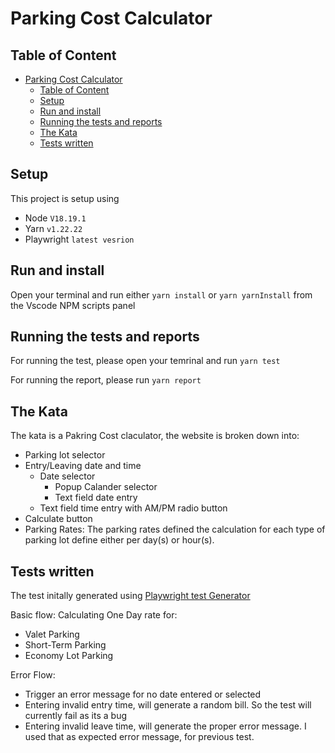 # Parking Cost Calculator


## Table of Content

- [Parking Cost Calculator](#parking-cost-calculator)
  - [Table of Content](#table-of-content)
  - [Setup](#setup)
  - [Run and install](#run-and-install)
  - [Running the tests and reports](#running-the-tests-and-reports)
  - [The Kata](#the-kata)
  - [Tests written](#tests-written)


## Setup
 This project is setup using
 * Node `V18.19.1`
 * Yarn `v1.22.22`
 * Playwright `latest vesrion`

## Run and install

Open your terminal and run either `yarn install` or `yarn yarnInstall` from the Vscode NPM scripts panel

## Running the tests and reports

For running the test, please open your temrinal and run `yarn test`

For running the report, please run `yarn report`

## The Kata

The kata is a Pakring Cost claculator, the website is broken down into:

* Parking lot selector
* Entry/Leaving date and time
  * Date selector 
    * Popup Calander selector
    * Text field date entry
  * Text field time entry with AM/PM radio button
* Calculate button
* Parking Rates: The parking rates defined the calculation for each type of parking lot define either per day(s) or hour(s).


## Tests written

The test initally generated using [Playwright test Generator](https://playwright.dev/docs/codegen)

Basic flow:
Calculating One Day rate for:

 * Valet Parking
 * Short-Term Parking
 * Economy Lot Parking

Error Flow:

* Trigger an error message for no date entered or selected
* Entering invalid entry time, will generate a random bill. So the test will currently fail as its a bug
* Entering invalid leave time, will generate the proper error message. I used that as expected error message, for previous test.




